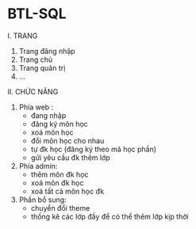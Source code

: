 # BTL-SQL

I. TRANG
  1. Trang đăng nhập
  2. Trang chủ
  3. Trang quản trị
  4. ...

II. CHỨC NĂNG
 1. Phía web :
	- đang nhập
	- đăng ký môn học
	- xoá môn học
	- đổi môn học cho nhau
	- tự đk học (đăng ký theo mã học phần)
	- gửi yêu cầu đk thêm lớp
2. Phía admin:
	- thêm môn đk học
	- xoá môn đk học
	- xoá tất cả môn học đk
3. Phần bổ sung:
	- chuyển đổi theme
	- thống kê các lớp đầy để có thể thêm lớp kịp thời
